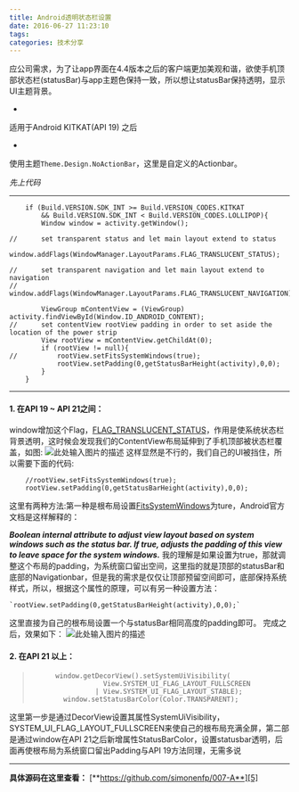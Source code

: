 ```yaml
---
title: Android透明状态栏设置
date: 2016-06-27 11:23:10
tags:
categories: 技术分享
---
```

应公司需求，为了让app界面在4.4版本之后的客户端更加美观和谐，欲使手机顶部状态栏(statusBar)与app主题色保持一致，所以想让statusBar保持透明，显示UI主题背景。

 - 

适用于Android KITKAT(API 19) 之后

 - 
使用主题`Theme.Design.NoActionBar`，这里是自定义的Actionbar。
 
*先上代码*
 
-----
        if (Build.VERSION.SDK_INT >= Build.VERSION_CODES.KITKAT 
            && Build.VERSION.SDK_INT < Build.VERSION_CODES.LOLLIPOP){
            Window window = activity.getWindow();

    //      set transparent status and let main layout extend to status
            window.addFlags(WindowManager.LayoutParams.FLAG_TRANSLUCENT_STATUS);
            
    //      set transparent navigation and let main layout extend to navigation
    //      window.addFlags(WindowManager.LayoutParams.FLAG_TRANSLUCENT_NAVIGATION);
 
            ViewGroup mContentView = (ViewGroup) activity.findViewById(Window.ID_ANDROID_CONTENT);
    //      set contentView rootView padding in order to set aside the location of the power strip
            View rootView = mContentView.getChildAt(0);
            if (rootView != null){
    //          rootView.setFitsSystemWindows(true);
                rootView.setPadding(0,getStatusBarHeight(activity),0,0);
            }
        }
        
----------

 


#### 1. 在API 19 ~ API 21之间：
window增加这个Flag，[FLAG_TRANSLUCENT_STATUS][1]，作用是使系统状态栏背景透明，这时候会发现我们的ContentView布局延伸到了手机顶部被状态栏覆盖，如图:
![此处输入图片的描述][2]
这样显然是不行的，我们自己的UI被挡住，所以需要下面的代码:

		//rootView.setFitsSystemWindows(true);
        rootView.setPadding(0,getStatusBarHeight(activity),0,0);
这里有两种方法:第一种是根布局设置[FitsSystemWindows][3]为ture，Android官方文档是这样解释的：

***Boolean internal attribute to adjust view layout based on system windows such as the status bar. If true, adjusts the padding of this view to leave space for the system windows.***
我的理解是如果设置为true，那就调整这个布局的padding，为系统窗口留出空间，这里指的就是顶部的statusBar和底部的Navigationbar，但是我的需求是仅仅让顶部预留空间即可，底部保持系统样式，所以，根据这个属性的原理，可以有另一种设置方法：

    `rootView.setPadding(0,getStatusBarHeight(activity),0,0);`
这里直接为自己的根布局设置一个与statusBar相同高度的padding即可。
完成之后，效果如下：
![此处输入图片的描述][4]

#### 2. 在API 21 以上：

>           window.getDecorView().setSystemUiVisibility(
>                       View.SYSTEM_UI_FLAG_LAYOUT_FULLSCREEN
>                     | View.SYSTEM_UI_FLAG_LAYOUT_STABLE);
>             window.setStatusBarColor(Color.TRANSPARENT);

这里第一步是通过DecorView设置其属性SystemUiVisibility，SYSTEM_UI_FLAG_LAYOUT_FULLSCREEN来使自己的根布局充满全屏，第二部是通过window在API 21之后新增属性StatusBarColor，设置statusbar透明，后面再使根布局为系统窗口留出Padding与API 19方法同理，无需多说


----------


**具体源码在这里查看：**
[**https://github.com/simonenfp/007-A**][5]


  [1]: https://developer.android.com/reference/android/view/WindowManager.LayoutParams.html#FLAG_TRANSLUCENT_STATUS
  [2]: http://o6w24t5lg.bkt.clouddn.com/statusBar1.png?%09%20watermark/2/text/U2ltb25FbmZwJ3MgYmxvZw==/font/5a6L5L2T/fontsize/500/fill/IzBFQUZFMg==/dissolve/99/gravity/NorthEast/dx/10/dy/10
  [3]: https://developer.android.com/reference/android/view/View.html#attr_android:fitsSystemWindows
  [4]: http://o6w24t5lg.bkt.clouddn.com/statusBar2.png
  [5]: https://github.com/simonenfp/007-A